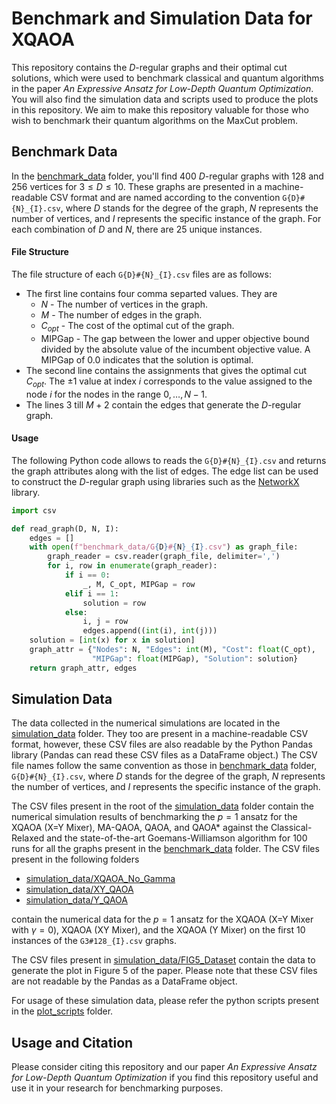 # Benchmark and Simulation Data for XQAOA

This repository contains the $D$-regular graphs and their optimal cut solutions, which were used to benchmark classical and quantum algorithms in the paper *An Expressive Ansatz for Low-Depth Quantum Optimization*. You will also find the simulation data and scripts used to produce the plots in this repository. We aim to make this repository valuable for those who wish to benchmark their quantum algorithms on the MaxCut problem.

##  Benchmark Data

In the [benchmark_data](benchmark_data) folder, you'll find $400$ $D$-regular graphs with $128$ and $256$ vertices for $3 \leq D \leq 10$. These graphs are presented in a machine-readable CSV format and are named according to the convention `G{D}#{N}_{I}.csv`, where $D$ stands for the degree of the graph, $N$ represents the number of vertices, and $I$ represents the specific instance of the graph. For each combination of $D$ and $N$, there are $25$ unique instances.

#### File Structure

The file structure of each  `G{D}#{N}_{I}.csv` files are as follows:
- The first line contains four comma separted values. They are
	- $N$ - The number of vertices in the graph.
	- $M$ - The number of edges in the graph.
	- $C_{opt}$ - The cost of the optimal cut of the graph.
	- MIPGap - The gap between the lower and upper objective bound divided by the absolute value of the incumbent objective value. A MIPGap of $0.0$ indicates that the solution is optimal.
- The second line contains the assignments that gives the optimal cut  $C_{opt}$. The $\pm 1$ value at index $i$ corresponds to the value assigned to the node $i$ for the nodes in the range $0, \dots, N-1$.
- The lines $3$ till $M+2$ contain the edges that generate the $D$-regular graph.

#### Usage
The following Python code allows to reads the `G{D}#{N}_{I}.csv` and returns the graph attributes along with the list of edges. The edge list can be used to construct the $D$-regular graph using libraries such as the [NetworkX](https://networkx.org/) library.
```python
import csv

def read_graph(D, N, I):
    edges = []
    with open(f"benchmark_data/G{D}#{N}_{I}.csv") as graph_file:
        graph_reader = csv.reader(graph_file, delimiter=',')
        for i, row in enumerate(graph_reader):
            if i == 0:
                _, M, C_opt, MIPGap = row
            elif i == 1:
                solution = row
            else:
                i, j = row
                edges.append((int(i), int(j)))
    solution = [int(x) for x in solution]
    graph_attr = {"Nodes": N, "Edges": int(M), "Cost": float(C_opt),
                  "MIPGap": float(MIPGap), "Solution": solution}
    return graph_attr, edges
```

## Simulation Data

The data collected in the numerical simulations are located in the [simulation_data](simulation_data) folder. They too are present in a machine-readable CSV format, however, these CSV files are also readable by the Python Pandas library (Pandas can read these CSV files as a DataFrame object.) The CSV file names follow the same convention as those in [benchmark_data](benchmark_data) folder,  `G{D}#{N}_{I}.csv`, where $D$ stands for the degree of the graph, $N$ represents the number of vertices, and $I$ represents the specific instance of the graph.

The CSV files present in the root of the [simulation_data](simulation_data) folder contain the numerical simulation results of benchmarking the $p = 1$ ansatz for the XQAOA (X=Y Mixer), MA-QAOA, QAOA, and QAOA* against the Classical-Relaxed and the state-of-the-art Goemans-Williamson algorithm for $100$ runs for all the graphs present in the [benchmark_data](benchmark_data) folder. The CSV files present in the following folders
- [simulation_data/XQAOA_No_Gamma](simulation_data/XQAOA_No_Gamma)
- [simulation_data/XY_QAOA](simulation_data/XY_QAOA)
- [simulation_data/Y_QAOA](simulation_data/Y_QAOA)

 contain the numerical data for the $p = 1$ ansatz for the XQAOA (X=Y Mixer with $\gamma = 0$), XQAOA (XY Mixer), and the XQAOA (Y Mixer) on the first $10$ instances of the `G3#128_{I}.csv` graphs.

The CSV files present in [simulation_data/FIG5_Dataset](simulation_data/FIG5_Dataset) contain the data to generate the plot in Figure 5 of the paper. Please note that these CSV files are not readable by the Pandas as a DataFrame object.

For usage of these simulation data, please refer the python scripts present in the [plot_scripts](plot_scripts) folder.

## Usage and Citation

Please consider citing this repository and our paper *An Expressive Ansatz for Low-Depth Quantum Optimization* if you find this repository useful and use it in your research for benchmarking purposes.
